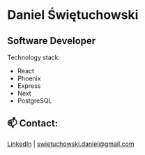   # Daniel Świętuchowski #

## Software Developer

Technology stack:

 * React
 * Phoenix
 * Express
 * Next
 * PostgreSQL

## 📫 Contact:
[LinkedIn](linkedin.com/in/daniel-świętuchowski-b9a29b212 "LinkedIn - Daniel Świętuchowski") | swietuchowski.daniel@gmail.com
